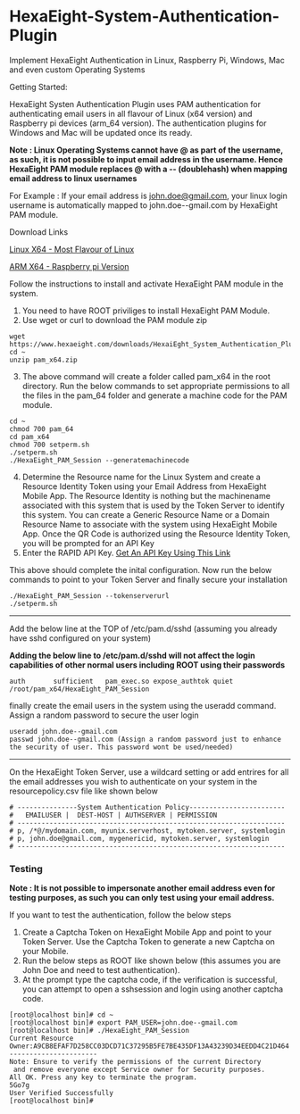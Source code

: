 # HexaEight-System-Authentication-Plugin

Implement HexaEight Authentication in Linux, Raspberry Pi, Windows, Mac and even custom Operating Systems

Getting Started:

HexaEight Systen Authentication Plugin uses PAM authentication for authenticating email users in all flavour of Linux (x64 version) and Raspberry pi devices (arm_64 version).  The authentication plugins for Windows and Mac will be updated once its ready.

**Note : Linux Operating Systems cannot have @ as part of the username, as such, it is not possible to input email address in the username. Hence HexaEight PAM module replaces @ with a -- (doublehash) when mapping email address to linux usernames**

For Example : If your email address is john.doe@gmail.com, your linux login username is automatically mapped to john.doe--gmail.com by HexaEight PAM module.

Download Links

[Linux X64 - Most Flavour of Linux](https://www.hexaeight.com/downloads/HexaiEght_System_Authentication_Plugins/pam_x64.zip) 

[ARM X64  - Raspberry pi Version](https://www.hexaeight.com/downloads/HexaiEght_System_Authentication_Plugins/pam_arm64.zip) 

Follow the instructions to install and activate HexaEight PAM module in the system.

1. You need to have ROOT priviliges to install HexaEight PAM Module.
2. Use wget or curl to download the PAM module zip 
```
wget https://www.hexaeight.com/downloads/HexaiEght_System_Authentication_Plugins/pam_x64.zip
cd ~
unzip pam_x64.zip
```
3. The above command will create a folder called pam_x64 in the root directory. Run the below commands to set appropriate permissions to all the files in the pam_64 folder and generate a machine code for the PAM module.
```
cd ~
chmod 700 pam_64
cd pam_x64
chmod 700 setperm.sh
./setperm.sh
./HexaEight_PAM_Session --generatemachinecode
```
4. Determine the Resource name for the Linux System and create a Resource Identity Token using your Email Address from HexaEight Mobile App. The Resource Identity is nothing but the machinename associated with this system that is used by the Token Server to identify this system. You can create a Generic Resource Name or a Domain Resource Name to associate with the system using HexaEight Mobile App. Once the QR Code is authorized using the Resource Identity Token, you will be prompted for an API Key
5. Enter the RAPID API Key. [Get An API Key Using This Link](https://rapidapi.com/hexaeight-hexaeight-default/api/hexaeight-sso-platform/pricing)

This above should complete the inital configuration. Now run the below commands to point to your Token Server and finally secure your installation
```
./HexaEight_PAM_Session --tokenserverurl
./setperm.sh
```
---
Add the below line at the TOP of /etc/pam.d/sshd (assuming you already have sshd configured on your system)

**Adding the below line to /etc/pam.d/sshd will not affect the login capabilities of other normal users including ROOT using their passwords**
```
auth       sufficient   pam_exec.so expose_authtok quiet /root/pam_x64/HexaEight_PAM_Session
```
finally create the email users in the system using the useradd command. Assign a random password to secure the user login

```
useradd john.doe--gmail.com
passwd john.doe--gmail.com (Assign a random password just to enhance the security of user. This password wont be used/needed)
```
---

On the HexaEight Token Server, use a wildcard setting or add entrires for all the email addresses you wish to authenticate on your system in the resourcepolicy.csv file like shown below

```
# ---------------System Authentication Policy------------------------
#   EMAILUSER |  DEST-HOST | AUTHSERVER | PERMISSION                            
# -------------------------------------------------------------------           
# p, /*@/mydomain.com, myunix.serverhost, mytoken.server, systemlogin            
# p, john.doe@gmail.com, mygenericid, mytoken.server, systemlogin
# -------------------------------------------------------------------  
```

### Testing

**Note : It is not possible to impersonate another email address even for testing purposes, as such you can only test using your email address.**

If you want to test the authentication, follow the below steps 
1. Create a Captcha Token on HexaEight Mobile App and point to your Token Server. Use the Captcha Token to generate a new Captcha on your Mobile.
2. Run the below steps as ROOT like shown below (this assumes you are John Doe and need to test authentication).
3. At the prompt type the captcha code, if the verification is successful, you can attempt to open a sshsession and login using another captcha code.
```
[root@localhost bin]# cd ~
[root@localhost bin]# export PAM_USER=john.doe--gmail.com
[root@localhost bin]# ./HexaEight_PAM_Session
Current Resource Owner:A9CB8EFAF7D258CC03DCD71C37295B5FE7BE435DF13A43239D34EEDD4C21D464
----------------------
Note: Ensure to verify the permissions of the current Directory
 and remove everyone except Service owner for Security purposes.
All OK. Press any key to terminate the program.
5Go7g
User Verified Successfully
[root@localhost bin]#
```



